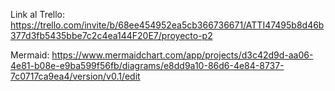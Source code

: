 Link al Trello: https://trello.com/invite/b/68ee454952ea5cb366736671/ATTI47495b8d46b377d3fb5435bbe7c2c4ea144F20E7/proyecto-p2

Mermaid: https://www.mermaidchart.com/app/projects/d3c42d9d-aa06-4e81-b08e-e9ba599f56fb/diagrams/e8dd9a10-86d6-4e84-8737-7c0717ca9ea4/version/v0.1/edit
